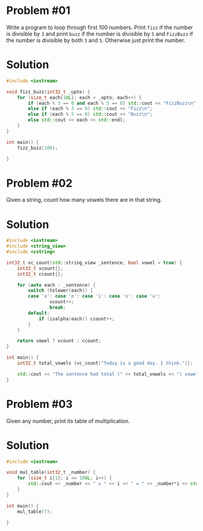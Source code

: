 # Problem #01
Write a program to loop through first 100 numbers. Print `fizz` if the number is divisible by `3` and print `buzz` if the number is divisible by `5` and `FizzBuzz` if the number is divisible by both `3` and `5`. Otherwise just print the number.
# Solution
```cpp
#include <iostream>

void fizz_buzz(int32_t _upto) {
    for (size_t each{1UL}; each < _upto; each++) {
        if (each % 3 == 0 and each % 5 == 0) std::cout << "FizzBuzz\n";
        else if (each % 3 == 0) std::cout << "Fizz\n";
        else if (each % 5 == 0) std::cout << "Buzz\n";
        else std::cout << each << std::endl;
    }
}

int main() {
    fizz_buzz(100);

}
```
# Problem #02
Given a string, count how many vowels there are in that string.
# Solution
```cpp
#include <iostream>
#include <string_view>
#include <cstring>

int32_t vc_count(std::string_view _sentence, bool vowel = true) {
    int32_t vcount{};
    int32_t ccount{};

    for (auto each : _sentence) {
        switch (tolower(each)) {
        case 'a': case 'e': case 'i': case 'o': case 'u':
                vcount++;
                break;
        default:
            if (isalpha(each)) ccount++;
        }
    }

    return vowel ? vcount : ccount;
}

int main() {
    int32_t total_vowels {vc_count("Today is a good day. I think.")};

    std::cout << "The sentence had total (" << total_vowels << ") vowels in it\n";
}
```
# Problem #03
Given any number, print its table of multiplication.
# Solution
```cpp
#include <iostream>

void mul_table(int32_t _number) {
    for (size_t i{1}; i <= 10UL; i++) {
        std::cout << _number << " x " << i << " = " << _number*i << std::endl;
    }
}

int main() {
    mul_table(7);

}

```
